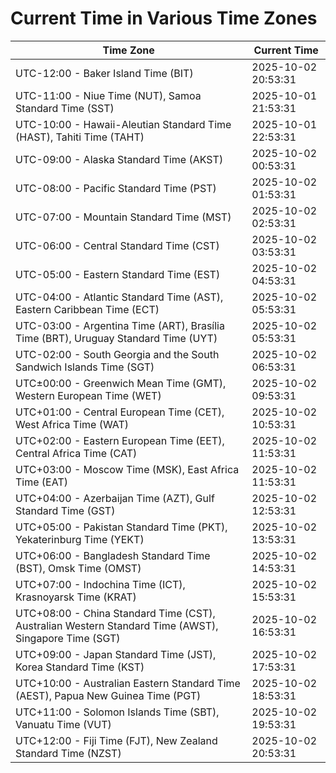 # Current Time in Various Time Zones

| Time Zone | Current Time |
|-----------|--------------|
| UTC-12:00 - Baker Island Time (BIT) | 2025-10-02 20:53:31 |
| UTC-11:00 - Niue Time (NUT), Samoa Standard Time (SST) | 2025-10-01 21:53:31 |
| UTC-10:00 - Hawaii-Aleutian Standard Time (HAST), Tahiti Time (TAHT) | 2025-10-01 22:53:31 |
| UTC-09:00 - Alaska Standard Time (AKST) | 2025-10-02 00:53:31 |
| UTC-08:00 - Pacific Standard Time (PST) | 2025-10-02 01:53:31 |
| UTC-07:00 - Mountain Standard Time (MST) | 2025-10-02 02:53:31 |
| UTC-06:00 - Central Standard Time (CST) | 2025-10-02 03:53:31 |
| UTC-05:00 - Eastern Standard Time (EST) | 2025-10-02 04:53:31 |
| UTC-04:00 - Atlantic Standard Time (AST), Eastern Caribbean Time (ECT) | 2025-10-02 05:53:31 |
| UTC-03:00 - Argentina Time (ART), Brasília Time (BRT), Uruguay Standard Time (UYT) | 2025-10-02 05:53:31 |
| UTC-02:00 - South Georgia and the South Sandwich Islands Time (SGT) | 2025-10-02 06:53:31 |
| UTC±00:00 - Greenwich Mean Time (GMT), Western European Time (WET) | 2025-10-02 09:53:31 |
| UTC+01:00 - Central European Time (CET), West Africa Time (WAT) | 2025-10-02 10:53:31 |
| UTC+02:00 - Eastern European Time (EET), Central Africa Time (CAT) | 2025-10-02 11:53:31 |
| UTC+03:00 - Moscow Time (MSK), East Africa Time (EAT) | 2025-10-02 11:53:31 |
| UTC+04:00 - Azerbaijan Time (AZT), Gulf Standard Time (GST) | 2025-10-02 12:53:31 |
| UTC+05:00 - Pakistan Standard Time (PKT), Yekaterinburg Time (YEKT) | 2025-10-02 13:53:31 |
| UTC+06:00 - Bangladesh Standard Time (BST), Omsk Time (OMST) | 2025-10-02 14:53:31 |
| UTC+07:00 - Indochina Time (ICT), Krasnoyarsk Time (KRAT) | 2025-10-02 15:53:31 |
| UTC+08:00 - China Standard Time (CST), Australian Western Standard Time (AWST), Singapore Time (SGT) | 2025-10-02 16:53:31 |
| UTC+09:00 - Japan Standard Time (JST), Korea Standard Time (KST) | 2025-10-02 17:53:31 |
| UTC+10:00 - Australian Eastern Standard Time (AEST), Papua New Guinea Time (PGT) | 2025-10-02 18:53:31 |
| UTC+11:00 - Solomon Islands Time (SBT), Vanuatu Time (VUT) | 2025-10-02 19:53:31 |
| UTC+12:00 - Fiji Time (FJT), New Zealand Standard Time (NZST) | 2025-10-02 20:53:31 |
